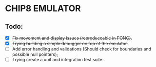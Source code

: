 # CHIP8 EMULATOR

## Todo:
- [x] ~~Fix movement and display issues (reproduceable in PONG).~~
- [x] ~~Trying building a simple debugger on top of the emulator.~~
- [ ] Add error handling and validations (Should check for boundaries and possible null pointers);
- [ ] Trying create a unit and integration test suite.
